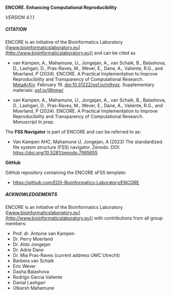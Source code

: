 **ENCORE. Enhancing Computational Reproducibility** 

*VERSION 4.1*.1



##### CITATION

ENCORE is an initiative of the Bioinformatics Laboratory ([www.bioinformaticslaboratory.eu](http://www.bioinformaticslaboratory.eu)) and can be cited as

* van Kampen, A., Mahamune, U., Jongejan, A., van Schaik, B., Balashova, D., Lashgari, D., Pras-Raves, M., Wever, E., Dane, A., Valiente, R.G., and Moerland, P (2024). ENCORE. A Practical Implementation to Improve Reproducibility and Transparency of Computational Research. [MetaArXiv](https://osf.io/preprints/metaarxiv/m9yqz/). February 19. [doi:10.31222/osf.io/m9yqz](). Supplementary materials: [osf.io/j9hmw/](https://osf.io/j9hmw/)

* van Kampen, A., Mahamune, U., Jongejan, A., van Schaik, B., Balashova, D., Lashgari, D., Pras-Raves, M., Wever, E., Dane, A., Valiente, R.G., and Moerland, P (2024). ENCORE. A Practical Implementation to Improve Reproducibility and Transparency of Computational Research. *Manuscript In prep*.

 

The **FSS Navigator** is part of ENCORE and can be referred to as:

* Van Kampen AHC, Mahamune U, Jongejan, A (2023) The standardized file system structure (FSS) navigator. Zenodo. DOI: https://doi.org/10.5281/zenodo.7985655



**GitHub**

GitHub repository containing the ENCORE sFSS template:

* https://github.com/EDS-Bioinformatics-Laboratory/ENCORE





##### ACKNOWLEDGEMENTS

ENCORE is an initiative of the Bioinformatics Laboratory ([www.bioinformaticslaboratory.eu](http://www.bioinformaticslaboratory.eu)) with contributions from all group members:

- Prof. dr. Antoine van Kampen
- Dr. Perry Moerland
- Dr. Aldo Jongejan
- Dr. Adrie Dane
- Dr. Mia Pras-Raves (current address UMC Utrecht)
- Barbera van Schaik
- Eric Wever
- Dasha Balashova
- Rodrigo Garcia Valiente
- Danial Lashgari
- Utkarsh Mahamune



